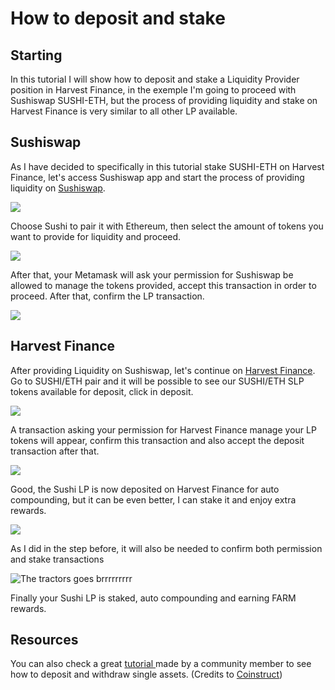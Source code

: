 # How to deposit and stake

## Starting 

In this tutorial I will show how to deposit and stake a Liquidity Provider position in Harvest Finance, in the exemple I'm going to proceed with Sushiswap SUSHI-ETH, but the process of providing liquidity and stake on Harvest Finance is very similar to all other LP available.   


## Sushiswap

As I have decided to specifically in this tutorial stake SUSHI-ETH on Harvest Finance, let's access Sushiswap app and start the process of providing liquidity on [Sushiswap](https://app.sushi.com/pool).

![](../../../.gitbook/assets/wiki-02.jpg)



Choose Sushi to pair it with Ethereum, then select the amount of tokens you want to provide for liquidity  and proceed. 

![](../../../.gitbook/assets/wiki-1.jpg)

  
After that, your Metamask will ask your permission for Sushiswap be allowed to manage the tokens provided, accept this transaction in order to proceed. After that, confirm the LP transaction.  


![](../../../.gitbook/assets/wiki-2.jpg)

## Harvest Finance

After providing Liquidity on Sushiswap, let's continue on [Harvest Finance](https://harvest.finance/). Go to SUSHI/ETH pair and it will be possible to see our SUSHI/ETH SLP tokens available for deposit, click in deposit.

![](../../../.gitbook/assets/wiki-3.jpg)

A transaction asking your permission for Harvest Finance manage your LP tokens will appear, confirm this transaction and  also accept the deposit transaction after that.   
  


![](../../../.gitbook/assets/wiki-4.jpg)

Good, the Sushi LP is now deposited on Harvest Finance for auto compounding, but it can be even better, I can stake it and enjoy extra rewards. 

![](../../../.gitbook/assets/wiki-6.jpg)

As I did in the step before, it will also be needed to confirm both permission and stake transactions  


![The tractors goes brrrrrrrrr](../../../.gitbook/assets/wiki-brrrrr.jpg)

Finally your Sushi LP is staked, auto compounding and earning FARM rewards. 

## Resources 

You can also check a great [tutorial ](https://www.youtube.com/watch?v=9kxPiPj9sFc)made by a community member to see how to deposit and withdraw single assets. \(Credits to [Coinstruct](https://www.youtube.com/channel/UCywRgYh3qQ45savdWcY9o0A)\)

  


